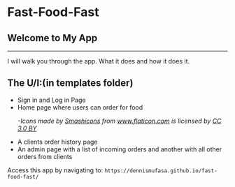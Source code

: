 
#  Fast-Food-Fast


<h2>Welcome to My App</h2>
<hr>
<p>I will walk you through the app. What it does and how it does it.</p>

<h2>The U/I:(in templates folder)</h2>
<ul>
<li>Sign in and Log in Page</li>
<li> Home page where users can order for food
  <p><cite>
    -Icons made by <a href="https://www.flaticon.com/authors/smashicons" title="Smashicons">Smashicons</a> from <a href="https://www.flaticon.com/" title="Flaticon">www.flaticon.com</a> is licensed by <a href="http://creativecommons.org/licenses/by/3.0/" title="Creative Commons BY 3.0" target="_blank">CC 3.0 BY</a>
    </cite></p>
  </li>
  <li>A clients order history page</li>
  <li>An admin page with a list of incoming orders and another with all other orders from clients</li>

</ul>

<p>Access this app by navigating to: <code><a>https://dennismufasa.github.io/fast-food-fast/</a></code></p>
